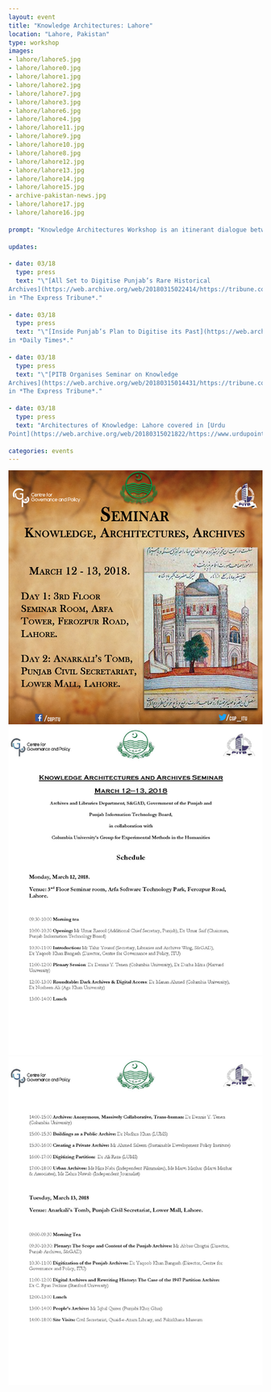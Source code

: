 ```yaml
---
layout: event
title: "Knowledge Architectures: Lahore"
location: "Lahore, Pakistan"
type: workshop
images:
- lahore/lahore5.jpg
- lahore/lahore0.jpg
- lahore/lahore1.jpg
- lahore/lahore2.jpg
- lahore/lahore7.jpg
- lahore/lahore3.jpg
- lahore/lahore6.jpg
- lahore/lahore4.jpg
- lahore/lahore11.jpg
- lahore/lahore9.jpg
- lahore/lahore10.jpg
- lahore/lahore8.jpg
- lahore/lahore12.jpg
- lahore/lahore13.jpg
- lahore/lahore14.jpg
- lahore/lahore15.jpg
- archive-pakistan-news.jpg
- lahore/lahore17.jpg
- lahore/lahore16.jpg

prompt: "Knowledge Architectures Workshop is an itinerant dialogue between scholars, activists, archivists, artists, librarians, and cultural organizations. We are pleased to host our second meeting on March 12-13, 2018 at the Centre for Governance and Policy, IT University of the Punjab in Lahore, Pakistan. In collaboration with Archives and Libraries Department, S & GAD, Government of the Punjab, and Punjab Information Technology Board."

updates:

- date: 03/18
  type: press
  text: "\"[All Set to Digitise Punjab’s Rare Historical
Archives](https://web.archive.org/web/20180315022414/https://tribune.com.pk/story/1658149/1-preserving-assets-set-digitise-punjabs-rare-historical-archives/),\"
in *The Express Tribune*."

- date: 03/18
  type: press
  text: "\"[Inside Punjab’s Plan to Digitise its Past](https://web.archive.org/web/20180319221925/https://dailytimes.com.pk/216569/inside-punjabs-plan-to-digitise-its-past/),\"
in *Daily Times*."

- date: 03/18
  type: press
  text: "\"[PITB Organises Seminar on Knowledge
Archives](https://web.archive.org/web/20180315014431/https://tribune.com.pk/story/1657447/1-pitb-organises-seminar-knowledge-archives/),\"
in *The Express Tribune*."

- date: 03/18
  type: press
  text: "Architectures of Knowledge: Lahore covered in [Urdu
Point](https://web.archive.org/web/20180315021822/https://www.urdupoint.com/en/technology/punjab-information-technology-board-informat-281206.html)."

categories: events
---
```


![Poster](/public/images/Archives_Lahore.jpg)
![Schedule](/public/images/lahore-schedule-1.jpg)
![Schedule](/public/images/lahore-schedule-2.jpg)
